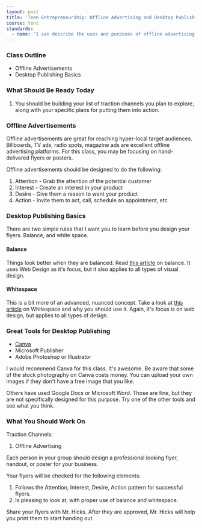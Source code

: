 ```yaml
---
layout: post
title: 'Teen Entrepreneurship: Offline Advertising and Desktop Publishing'
course: tent
standards:
  - name: 'I can describe the uses and purposes of offline advertising.'
---
```


### Class Outline

* Offline Advertisements
* Desktop Publishing Basics

### What Should Be Ready Today

1. You should be building your list of traction channels you plan to explore, along with your specific plans for putting them into action.

### Offline Advertisements

Offline advertisements are great for reaching hyper-local target audiences. Billboards, TV ads, radio spots, magazine ads are excellent offline advertising platforms. For this class, you may be focusing on hand-delivered flyers or posters.

Offline advertisements should be designed to do the following:

1. Attention - Grab the attention of the potential customer
2. Interest - Create an interest in your product
3. Desire - Give them a reason to want your product
4. Action - Invite them to act, call, schedule an appointment, etc

### Desktop Publishing Basics

There are two simple rules that I want you to learn before you design your flyers. Balance, and white space.

#### Balance

Things look better when they are balanced. Read [this article](http://www.onextrapixel.com/2011/08/25/concept-and-factors-of-balance-in-web-design/) on balance. It uses Web Design as it's focus, but it also applies to all types of visual design.

#### Whitespace

This is a bit more of an advanced, nuanced concept. Take a look at [this article](http://blog.teamtreehouse.com/white-space-in-web-design-what-it-is-and-why-you-should-use-it) on Whitespace and why you should use it. Again, it's focus is on web design, but applies to all types of design.

### Great Tools for Desktop Publishing

* [Canva](https://www.canva.com)
* Microsoft Publisher
* Adobe Photoshop or Illustrator

I would recommend Canva for this class. It's awesome. Be aware that some of the stock photography on Canva costs money. You can upload your own images if they don't have a free image that you like.

Others have used Google Docs or Microsoft Word. Those are fine, but they are not specifically designed for this purpose. Try one of the other tools and see what you think.

### What You Should Work On

Traction Channels:

1. Offline Advertising

Each person in your group should design a professional looking flyer, handout, or poster for your business.

Your flyers will be checked for the following elements:

1. Follows the Attention, Interest, Desire, Action pattern for successful flyers.
2. Is pleasing to look at, with proper use of balance and whitespace.

Share your flyers with Mr. Hicks. After they are approved, Mr. Hicks will help you print them to start handing out.
